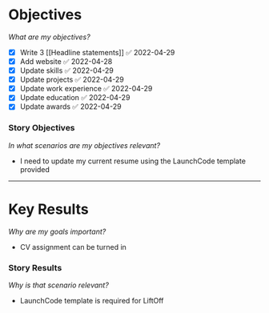 # Objectives
*What are my objectives?*
- [x] Write 3 [[Headline statements]] ✅ 2022-04-29
- [x] Add website ✅ 2022-04-28
- [x] Update skills ✅ 2022-04-29
- [x] Update projects ✅ 2022-04-29
- [x] Update work experience ✅ 2022-04-29
- [x] Update education ✅ 2022-04-29
- [x] Update awards ✅ 2022-04-29

### Story Objectives
*In what scenarios are my objectives relevant?*
- I need to update my current resume using the LaunchCode template provided

---

# Key Results
*Why are my goals important?*
- CV assignment can be turned in

### Story Results
*Why is that scenario relevant?*
- LaunchCode template is required for LiftOff
